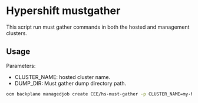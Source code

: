 # Hypershift mustgather

This script run must gather commands in both the hosted and management clusters. 


## Usage

Parameters:
- CLUSTER_NAME: hosted cluster name.
- DUMP_DIR: Must gather dump directory path.

```bash
ocm backplane managedjob create CEE/hs-must-gather -p CLUSTER_NAME=my-hs-cluster-name -p DUMP_DIR=/path/for-dump/

```



